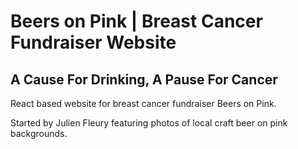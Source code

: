 # Beers on Pink | Breast Cancer Fundraiser Website
## A Cause For Drinking, A Pause For Cancer

React based website for breast cancer fundraiser Beers on Pink.

Started by Julien Fleury featuring photos of local craft beer on pink backgrounds.


